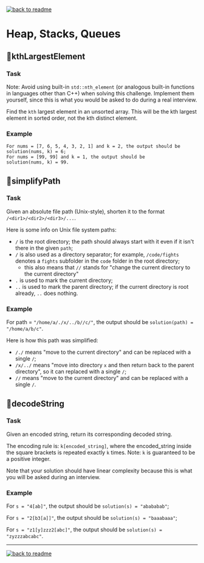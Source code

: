 [![back to readme](https://img.shields.io/badge/⬅%20BACK-blue)](../README.md)

# Heap, Stacks, Queues

## 💎kthLargestElement

### Task

Note: Avoid using built-in `std::nth_element` (or analogous built-in functions in languages other than C++) when solving this challenge. Implement them yourself, since this is what you would be asked to do during a real interview.

Find the `kth` largest element in an unsorted array. This will be the kth largest element in sorted order, not the kth distinct element.

### Example

```
For nums = [7, 6, 5, 4, 3, 2, 1] and k = 2, the output should be
solution(nums, k) = 6;
For nums = [99, 99] and k = 1, the output should be
solution(nums, k) = 99.
```

## 💎simplifyPath

### Task

Given an absolute file path (Unix-style), shorten it to the format `/<dir1>/<dir2>/<dir3>/...`.

Here is some info on Unix file system paths:

- `/` is the root directory; the path should always start with it even if it isn't there in the given `path`;
- `/` is also used as a directory separator; for example, `/code/fights` denotes a `fights` subfolder in the `code` folder in the root directory;
  - this also means that `//` stands for "change the current directory to the current directory"
- `.` is used to mark the current directory;
- `..` is used to mark the parent directory; if the current directory is root already, `..` does nothing.

### Example

For path = `"/home/a/./x/../b//c/"`, the output should be
`solution(path) = "/home/a/b/c"`.

Here is how this path was simplified:

- `/./` means "move to the current directory" and can be replaced with a single `/`;
- `/x/../` means "move into directory `x` and then return back to the parent directory", so it can replaced with a single `/`;
- `//` means "move to the current directory" and can be replaced with a single `/`.

## 💎decodeString

### Task

Given an encoded string, return its corresponding decoded string.

The encoding rule is: `k[encoded_string]`, where the encoded_string inside the square brackets is repeated exactly `k` times. Note: `k` is guaranteed to be a positive integer.

Note that your solution should have linear complexity because this is what you will be asked during an interview.

### Example

For `s = "4[ab]"`, the output should be
`solution(s) = "abababab"`;

For `s = "2[b3[a]]"`, the output should be
`solution(s) = "baaabaaa"`;

For `s = "z1[y]zzz2[abc]"`, the output should be
`solution(s) = "zyzzzabcabc"`.

---

[![back to readme](https://img.shields.io/badge/⬅%20BACK-blue)](../README.md)
